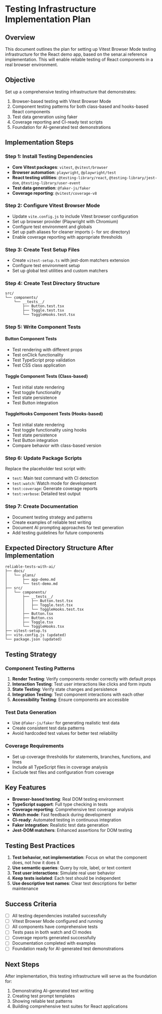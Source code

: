 # Testing Infrastructure Implementation Plan

## Overview

This document outlines the plan for setting up Vitest Browser Mode testing infrastructure for the React demo app, based on the senar.ai reference implementation. This will enable reliable testing of React components in a real browser environment.

## Objective

Set up a comprehensive testing infrastructure that demonstrates:

1. Browser-based testing with Vitest Browser Mode
2. Component testing patterns for both class-based and hooks-based React components
3. Test data generation using faker
4. Coverage reporting and CI-ready test scripts
5. Foundation for AI-generated test demonstrations

## Implementation Steps

### Step 1: Install Testing Dependencies

- **Core Vitest packages**: `vitest`, `@vitest/browser`
- **Browser automation**: `playwright`, `@playwright/test`
- **React testing utilities**: `@testing-library/react`, `@testing-library/jest-dom`, `@testing-library/user-event`
- **Test data generation**: `@faker-js/faker`
- **Coverage reporting**: `@vitest/coverage-v8`

### Step 2: Configure Vitest Browser Mode

- Update `vite.config.js` to include Vitest browser configuration
- Set up browser provider (Playwright with Chromium)
- Configure test environment and globals
- Set up path aliases for cleaner imports (`~` for src directory)
- Enable coverage reporting with appropriate thresholds

### Step 3: Create Test Setup Files

- Create `vitest-setup.ts` with jest-dom matchers extension
- Configure test environment setup
- Set up global test utilities and custom matchers

### Step 4: Create Test Directory Structure

```
src/
└── components/
    └── __tests__/
        ├── Button.test.tsx
        ├── Toggle.test.tsx
        └── ToggleHooks.test.tsx
```

### Step 5: Write Component Tests

#### Button Component Tests

- Test rendering with different props
- Test onClick functionality
- Test TypeScript prop validation
- Test CSS class application

#### Toggle Component Tests (Class-based)

- Test initial state rendering
- Test toggle functionality
- Test state persistence
- Test Button integration

#### ToggleHooks Component Tests (Hooks-based)

- Test initial state rendering
- Test toggle functionality using hooks
- Test state persistence
- Test Button integration
- Compare behavior with class-based version

### Step 6: Update Package Scripts

Replace the placeholder test script with:

- `test`: Main test command with CI detection
- `test:watch`: Watch mode for development
- `test:coverage`: Generate coverage reports
- `test:verbose`: Detailed test output

### Step 7: Create Documentation

- Document testing strategy and patterns
- Create examples of reliable test writing
- Document AI prompting approaches for test generation
- Add testing guidelines for future components

## Expected Directory Structure After Implementation

```
reliable-tests-with-ai/
├── docs/
│   └── plans/
│       ├── app-demo.md
│       └── test-demo.md
├── src/
│   └── components/
│       ├── __tests__/
│       │   ├── Button.test.tsx
│       │   ├── Toggle.test.tsx
│       │   └── ToggleHooks.test.tsx
│       ├── Button.tsx
│       ├── Button.css
│       ├── Toggle.tsx
│       └── ToggleHooks.tsx
├── vitest-setup.ts
├── vite.config.js (updated)
└── package.json (updated)
```

## Testing Strategy

### Component Testing Patterns

1. **Render Testing**: Verify components render correctly with default props
2. **Interaction Testing**: Test user interactions like clicks and form inputs
3. **State Testing**: Verify state changes and persistence
4. **Integration Testing**: Test component interactions with each other
5. **Accessibility Testing**: Ensure components are accessible

### Test Data Generation

- Use `@faker-js/faker` for generating realistic test data
- Create consistent test data patterns
- Avoid hardcoded test values for better test reliability

### Coverage Requirements

- Set up coverage thresholds for statements, branches, functions, and lines
- Include all TypeScript files in coverage analysis
- Exclude test files and configuration from coverage

## Key Features

- **Browser-based testing**: Real DOM testing environment
- **TypeScript support**: Full type checking in tests
- **Coverage reporting**: Comprehensive test coverage analysis
- **Watch mode**: Fast feedback during development
- **CI-ready**: Automated testing in continuous integration
- **Faker integration**: Realistic test data generation
- **Jest-DOM matchers**: Enhanced assertions for DOM testing

## Testing Best Practices

1. **Test behavior, not implementation**: Focus on what the component does, not how it does it
2. **Use semantic queries**: Query by role, label, or text content
3. **Test user interactions**: Simulate real user behavior
4. **Keep tests isolated**: Each test should be independent
5. **Use descriptive test names**: Clear test descriptions for better maintenance

## Success Criteria

- [ ] All testing dependencies installed successfully
- [ ] Vitest Browser Mode configured and running
- [ ] All components have comprehensive tests
- [ ] Tests pass in both watch and CI modes
- [ ] Coverage reports generated successfully
- [ ] Documentation completed with examples
- [ ] Foundation ready for AI-generated test demonstrations

## Next Steps

After implementation, this testing infrastructure will serve as the foundation for:

1. Demonstrating AI-generated test writing
2. Creating test prompt templates
3. Showing reliable test patterns
4. Building comprehensive test suites for React applications
